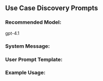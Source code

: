 ## Use Case Discovery Prompts

### Recommended Model:
gpt-4.1

### System Message:

### User Prompt Template:

### Example Usage:

